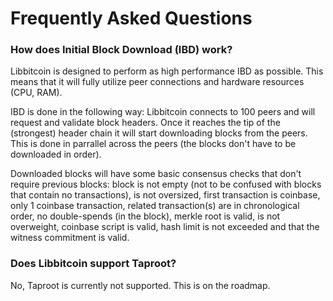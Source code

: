 # Frequently Asked Questions

### How does Initial Block Download (IBD) work?

Libbitcoin is designed to perform as high performance IBD as possible. This means that it will fully utilize peer connections and hardware resources (CPU, RAM).

IBD is done in the following way:
Libbitcoin connects to 100 peers and will request and validate block headers. Once it reaches the tip of the (strongest) header chain it will start downloading blocks from the peers. This is done in parrallel across the peers (the blocks don't have to be downloaded in order).

Downloaded blocks will have some basic consensus checks that don't require previous blocks: block is not empty (not to be confused with blocks that contain no transactions), is not oversized, first transaction is coinbase, only 1 coinbase transaction, related transaction(s) are in chronological order, no double-spends (in the block), merkle root is valid, is not overweight, coinbase script is valid, hash limit is not exceeded and that the witness commitment is valid.



### Does Libbitcoin support Taproot?

No, Taproot is currently not supported.
This is on the roadmap.

